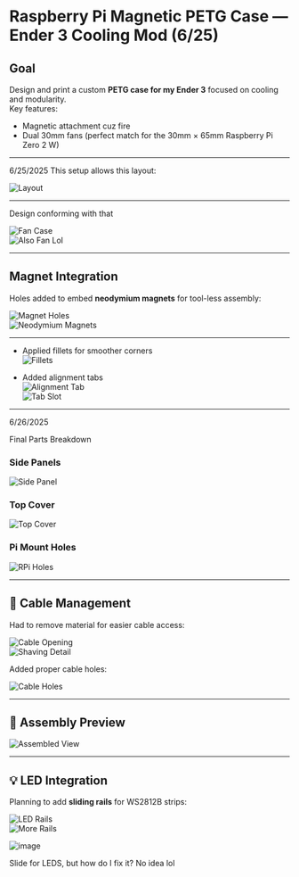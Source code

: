 # Raspberry Pi Magnetic PETG Case — Ender 3 Cooling Mod (6/25)

## Goal
Design and print a custom **PETG case for my Ender 3** focused on cooling and modularity.  
Key features:
- Magnetic attachment cuz fire
- Dual 30mm fans (perfect match for the 30mm × 65mm Raspberry Pi Zero 2 W)

---
6/25/2025
This setup allows this layout:

![Layout](https://github.com/user-attachments/assets/7193a171-dd17-445b-868b-73dc5ac8ab1e)

---

Design conforming with that  

![Fan Case](https://github.com/user-attachments/assets/78e39d88-5e31-4a4e-aadd-7964a1cf9395)  
![Also Fan Lol](https://github.com/user-attachments/assets/c47df648-fc2f-4a52-8aad-9ebf089d2874)

---

## Magnet Integration
Holes added to embed **neodymium magnets** for tool-less assembly:

![Magnet Holes](https://github.com/user-attachments/assets/63ab9967-0384-4826-8ca9-1ecd3cd61dab)  
![Neodymium Magnets](https://github.com/user-attachments/assets/60aa222c-18e8-44f1-af43-2551c76b5584)

---


- Applied fillets for smoother corners  
![Fillets](https://github.com/user-attachments/assets/f08adb94-8b14-4f51-a1ed-7486d4a8843a)

- Added alignment tabs  
![Alignment Tab](https://github.com/user-attachments/assets/55e59318-e8b3-46a4-9afb-e8d176820762)  
![Tab Slot](https://github.com/user-attachments/assets/8d78f0bc-efd2-40da-b093-30ab285be5a5)

---

6/26/2025

Final Parts Breakdown

### Side Panels
![Side Panel](https://github.com/user-attachments/assets/24354a62-7fb9-4df8-8bf4-b49d51dd03f6)

### Top Cover
![Top Cover](https://github.com/user-attachments/assets/382b640b-e576-407e-bafa-faf6cd6786c1)

### Pi Mount Holes
![RPi Holes](https://github.com/user-attachments/assets/a10bafca-de03-4d51-933a-a2e635011476)

---

## 🔌 Cable Management

Had to remove material for easier cable access:

![Cable Opening](https://github.com/user-attachments/assets/90cd0a44-a664-41f1-b0b8-834a8f0094bc)  
![Shaving Detail](https://github.com/user-attachments/assets/04eccf04-4a87-4f5b-8e0a-34f024239bc8)

Added proper cable holes:

![Cable Holes](https://github.com/user-attachments/assets/dbdd7ae3-2589-4436-8a20-fbb0d2a76995)


---

## 🧩 Assembly Preview

![Assembled View](https://github.com/user-attachments/assets/1e37d00f-fcf2-43e2-a7d1-22d7578a734c)

---

## 💡 LED Integration

Planning to add **sliding rails** for WS2812B strips:

![LED Rails](https://github.com/user-attachments/assets/73b76ade-cd06-446a-8979-976c9e1852ac)  
![More Rails](https://github.com/user-attachments/assets/97e43991-d02b-4c14-8b2b-1f5bcafa7527)

![image](https://github.com/user-attachments/assets/6a686760-d355-46d4-94bf-00444f162e23)

Slide for LEDS, but how do I fix it? 
No idea lol

